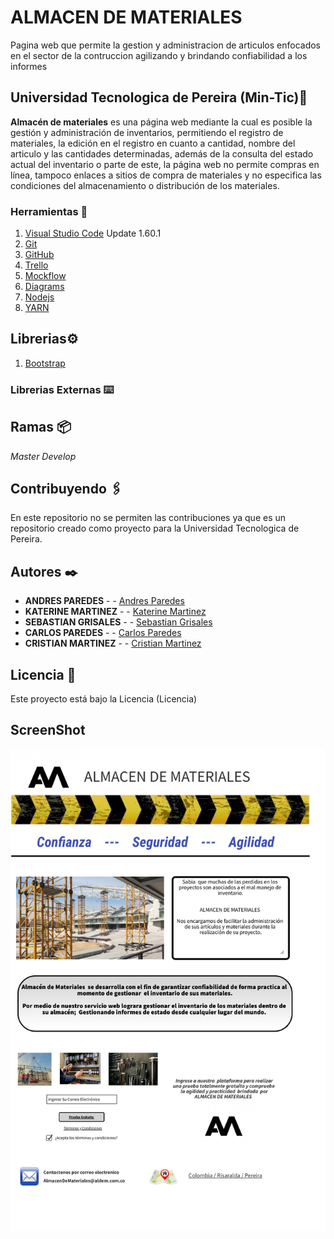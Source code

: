 # ALMACEN DE MATERIALES

Pagina web que permite la gestion y administracion de articulos enfocados en el sector de la contruccion agilizando y brindando confiabilidad a los informes

## Universidad Tecnologica de Pereira (Min-Tic)🚀

**Almacén de materiales** es una página web  mediante la cual  es posible la gestión y administración de inventarios, permitiendo el registro de materiales, la edición  en el registro  en cuanto a cantidad, nombre del articulo y las cantidades determinadas, además de la consulta del estado actual del inventario o parte de este, la página web no permite compras en línea, tampoco enlaces a sitios de compra de materiales y no especifica las condiciones del almacenamiento o distribución de los materiales.


### Herramientas 🔧

1. [Visual Studio Code](https://code.visualstudio.com) Update 1.60.1
2. [Git](https://git-scm.com/)
3. [GitHub](https://github.com/)
4. [Trello](https://trello.com/b/jWZcoEDC/almacen-de-materiales)
5. [Mockflow](https://wireframepro.mockflow.com/view/MOqIQgHg3h)
6. [Diagrams](https://app.diagrams.net/)
7. [Nodejs](https://nodejs.org/es/download/)
8. [YARN](https://yarnpkg.com/)

## Librerias⚙️

1. [Bootstrap](https://getbootstrap.com/)


### Librerias Externas ⌨️

## Ramas 📦

_Master_
_Develop_

## Contribuyendo 🖇️

En este repositorio no se permiten las contribuciones ya que es un repositorio creado como proyecto para la Universidad Tecnologica de Pereira.

## Autores ✒️

* **ANDRES PAREDES** -  - [Andres Paredes ](https://github.com/AparedezO)
* **KATERINE MARTINEZ** -  - [Katerine Martinez](https://lp.kate@gmail.com)
* **SEBASTIAN GRISALES** -  - [Sebastian Grisales](https://github.com/Sebasdps)
* **CARLOS PAREDES** -  - [Carlos Paredes](https://github.com/clopp)
* **CRISTIAN MARTINEZ** -  - [Cristian Martinez](https://github.com/MartinezCristianD)


## Licencia 📄

Este proyecto está bajo la Licencia (Licencia) 

## ScreenShot


 ![MVVM](https://github.com/MartinezCristianD/proyectoCiclo3Grupo2_21/blob/main/Img/screenshot.png)
